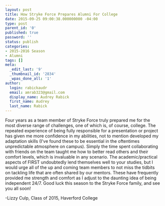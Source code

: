 ```yaml
---
layout: post
title: How Stryke Force Prepares Alumni For College
date: 2015-09-25 09:00:38.000000000 -04:00
type: post
parent_id: '0'
published: true
password: ''
status: publish
categories:
- 2015-2016 Season
- Alumni
tags: []
meta:
  _edit_last: '9'
  _thumbnail_id: '2834'
  _wpas_done_all: '1'
author:
  login: rabickaudr
  email: amrab323@gmail.com
  display_name: Audrey Rabick
  first_name: Audrey
  last_name: Rabick
---
```

<p>Four years as a team member of Stryke Force truly prepared me for the most diverse range of challenges, one of which is, of course, college. The repeated experience of being fully responsible for a presentation or project has given me more confidence in my abilities, not to mention developed my adaptation skills (I've found these to be essential in the oftentimes unpredictable atmosphere on campus). Simply the time spent collaborating with friends on the team taught me how to better read others and their comfort levels, which is invaluable in any scenario. The academic/practical aspects of FIRST undoubtedly lend themselves well to your studies, but I would urge all of the up and coming team members to not miss the tidbits on tackling life that are often shared by our mentors. These have frequently provided me strength and comfort as I adjust to the daunting idea of being independent 24/7. Good luck this season to the Stryke Force family, and see you all soon!</p>
<p>-Lizzy Culp, Class of 2015, Haverford College</p>
